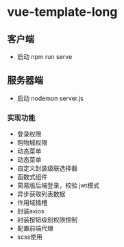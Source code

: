 # vue-template-long

## 客户端

- 启动 npm run serve

## 服务器端

- 启动 nodemon server.js


### 实现功能

- 登录权限
- 购物城权限
- 动态菜单
- 动态菜单
- 自定义封装级联选择器
- 函数式组件
- 简易版后端登录，校验 jwt模式
- 异步获取列表数据
- 作用域插槽
- 封装axios
- 封装按钮级别权限控制
- 配置前端代理
- scss使用

